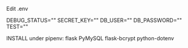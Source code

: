 Edit .env

DEBUG_STATUS=""
SECRET_KEY=""
DB_USER=""
DB_PASSWORD=""
TEST=""

INSTALL under pipenv:
flask
PyMySQL
flask-bcrypt
python-dotenv
